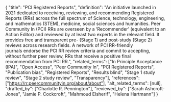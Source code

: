{
    "title": "PCI Registered Reports",
    "definition": "An initiative launched in 2021 dedicated to receiving, reviewing, and recommending Registered Reports (RRs) across the full spectrum of Science, technology, engineering, and mathematics (STEM), medicine, social sciences and humanities. Peer Community In (PCI) RRs are overseen by a ‘Recommender’ (equivalent to an Action Editor) and reviewed by at least two experts in the relevant field. It provides free and transparent pre- (Stage 1) and post-study (Stage 2) reviews across research fields. A network of PCI RR-friendly journals endorse the PCI RR review criteria and commit to accepting, without further peer review, RRs that receive a positive final recommendation from PCI RR.",
    "related_terms": ["In Principle Acceptance (IPA)", "Open Access", "Peer Community In", "PCI Registered Reports", "Publication bias", "Registered Reports", "Results blind", "Stage 1 study review", "Stage 2 study review", "Transparency"],
    "references": ["https://rr.peercommunityin.org/about/about"],
    "alt_related_terms": [null],
    "drafted_by": ["Charlotte R. Pennington"],
    "reviewed_by": ["Sarah Ashcroft-Jones", "Jamie P. Cockcroft", "Mahmoud Elsherif", "Helena Hartmann"]
  }
